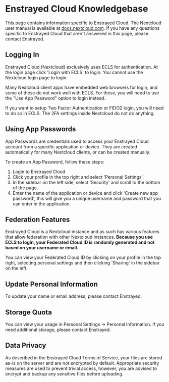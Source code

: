 # Enstrayed Cloud Knowledgebase
This page contains information specific to Enstrayed Cloud. The Nextcloud user manual is available at [docs.nextcloud.com](https://docs.nextcloud.com/server/latest/user_manual/en/). If you have any questions specific to Enstrayed Cloud that aren't answered in this page, please contact Enstrayed.

## Logging In
Enstrayed Cloud (Nextcloud) exclusively uses ECLS for authentication. At the login page click 'Login with ECLS' to login. You cannot use the Nextcloud login page to login.

Many Nextcloud client apps have embedded web browsers for login, and some of these do not work well with ECLS. For these, you will need to use the "Use App Password" option to login instead.

If you want to setup Two Factor Authentication or FIDO2 login, you will need to do so in ECLS. The 2FA settings inside Nextcloud do not do anything.

## Using App Passwords
App Passwords are credentials used to access your Enstrayed Cloud account from a specific application or device. They are created automatically for many Nextcloud clients, or can be created manually.

To create an App Password, follow these steps:
1. Login to Enstrayed Cloud
2. Click your profile in the top right and select 'Personal Settings'.
3. In the sidebar on the left side, select 'Security' and scroll to the bottom of the page.
4. Enter the name of the application or device and click 'Create new app password', this will give you a unique username and password that you can enter in the application.

## Federation Features
Enstrayed Cloud is a Nextcloud instance and as such has various features that allow federation with other Nextcloud instances. **Because you use ECLS to login, your Federated Cloud ID is randomly generated and not based on your username or email.**

You can view your Federated Cloud ID by clicking on your profile in the top right, selecting personal settings and then clicking 'Sharing' in the sidebar on the left.

## Update Personal Information
To update your name or email address, please contact Enstrayed.

## Storage Quota
You can view your usage in Personal Settings -> Personal Information. If you need additional storage, please contact Enstrayed.

## Data Privacy
As described in the Enstrayed Cloud Terms of Service, your files are stored as-is on the server and are not encrypted by default. Appropriate security measures are used to prevent trivial access, however, you are advised to encrypt and backup any sensitive files before uploading.